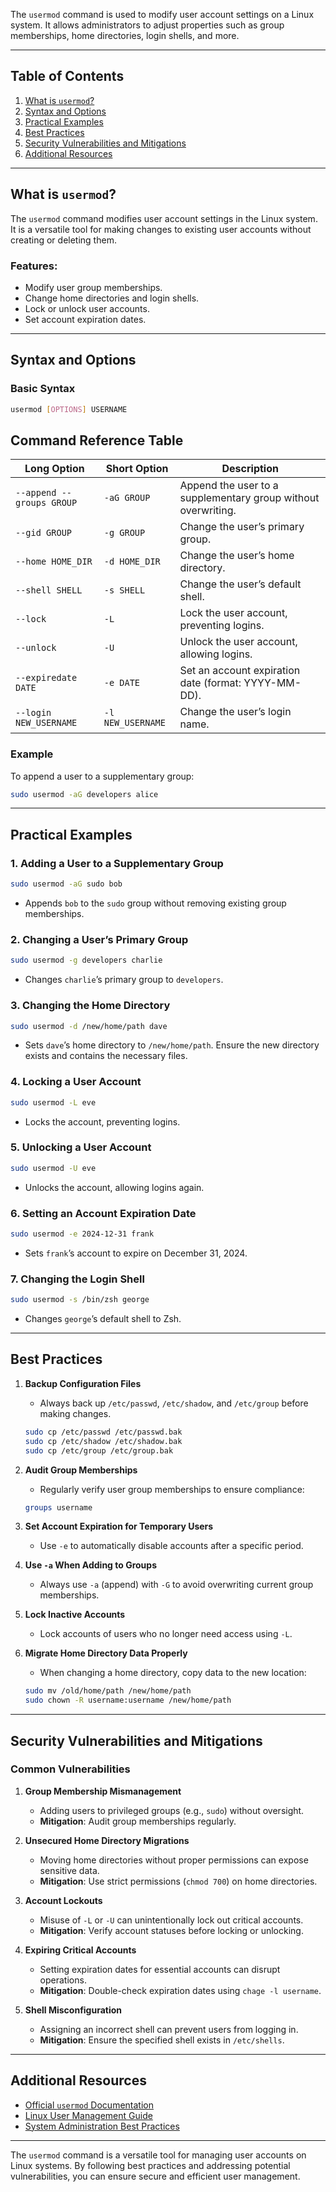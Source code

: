 
The `usermod` command is used to modify user account settings on a Linux system. It allows administrators to adjust properties such as group memberships, home directories, login shells, and more.

---

## Table of Contents
1. [What is `usermod`?](#what-is-usermod)
2. [Syntax and Options](#syntax-and-options)
3. [Practical Examples](#practical-examples)
4. [Best Practices](#best-practices)
5. [Security Vulnerabilities and Mitigations](#security-vulnerabilities-and-mitigations)
6. [Additional Resources](#additional-resources)

---

## What is `usermod`?
The `usermod` command modifies user account settings in the Linux system. It is a versatile tool for making changes to existing user accounts without creating or deleting them.

### Features:
- Modify user group memberships.
- Change home directories and login shells.
- Lock or unlock user accounts.
- Set account expiration dates.

---

## Syntax and Options

### Basic Syntax
```bash
usermod [OPTIONS] USERNAME
```

## Command Reference Table

| Long Option               | Short Option | Description                                                     |
|---------------------------|--------------|-----------------------------------------------------------------|
| `--append --groups GROUP` | `-aG GROUP`  | Append the user to a supplementary group without overwriting.   |
| `--gid GROUP`             | `-g GROUP`   | Change the user’s primary group.                               |
| `--home HOME_DIR`         | `-d HOME_DIR`| Change the user’s home directory.                              |
| `--shell SHELL`           | `-s SHELL`   | Change the user’s default shell.                               |
| `--lock`                  | `-L`         | Lock the user account, preventing logins.                      |
| `--unlock`                | `-U`         | Unlock the user account, allowing logins.                      |
| `--expiredate DATE`       | `-e DATE`    | Set an account expiration date (format: YYYY-MM-DD).           |
| `--login NEW_USERNAME`    | `-l NEW_USERNAME` | Change the user’s login name.                                |

### Example
To append a user to a supplementary group:
```bash
sudo usermod -aG developers alice
```

---

## Practical Examples

### 1. Adding a User to a Supplementary Group
```bash
sudo usermod -aG sudo bob
```
- Appends `bob` to the `sudo` group without removing existing group memberships.

### 2. Changing a User’s Primary Group
```bash
sudo usermod -g developers charlie
```
- Changes `charlie`’s primary group to `developers`.

### 3. Changing the Home Directory
```bash
sudo usermod -d /new/home/path dave
```
- Sets `dave`’s home directory to `/new/home/path`. Ensure the new directory exists and contains the necessary files.

### 4. Locking a User Account
```bash
sudo usermod -L eve
```
- Locks the account, preventing logins.

### 5. Unlocking a User Account
```bash
sudo usermod -U eve
```
- Unlocks the account, allowing logins again.

### 6. Setting an Account Expiration Date
```bash
sudo usermod -e 2024-12-31 frank
```
- Sets `frank`’s account to expire on December 31, 2024.

### 7. Changing the Login Shell
```bash
sudo usermod -s /bin/zsh george
```
- Changes `george`’s default shell to Zsh.

---

## Best Practices

1. **Backup Configuration Files**
   - Always back up `/etc/passwd`, `/etc/shadow`, and `/etc/group` before making changes.
   ```bash
   sudo cp /etc/passwd /etc/passwd.bak
   sudo cp /etc/shadow /etc/shadow.bak
   sudo cp /etc/group /etc/group.bak
   ```

2. **Audit Group Memberships**
   - Regularly verify user group memberships to ensure compliance:
   ```bash
   groups username
   ```

3. **Set Account Expiration for Temporary Users**
   - Use `-e` to automatically disable accounts after a specific period.

4. **Use `-a` When Adding to Groups**
   - Always use `-a` (append) with `-G` to avoid overwriting current group memberships.

5. **Lock Inactive Accounts**
   - Lock accounts of users who no longer need access using `-L`.

6. **Migrate Home Directory Data Properly**
   - When changing a home directory, copy data to the new location:
   ```bash
   sudo mv /old/home/path /new/home/path
   sudo chown -R username:username /new/home/path
   ```

---

## Security Vulnerabilities and Mitigations

### Common Vulnerabilities

1. **Group Membership Mismanagement**
   - Adding users to privileged groups (e.g., `sudo`) without oversight.
   - **Mitigation**: Audit group memberships regularly.

2. **Unsecured Home Directory Migrations**
   - Moving home directories without proper permissions can expose sensitive data.
   - **Mitigation**: Use strict permissions (`chmod 700`) on home directories.

3. **Account Lockouts**
   - Misuse of `-L` or `-U` can unintentionally lock out critical accounts.
   - **Mitigation**: Verify account statuses before locking or unlocking.

4. **Expiring Critical Accounts**
   - Setting expiration dates for essential accounts can disrupt operations.
   - **Mitigation**: Double-check expiration dates using `chage -l username`.

5. **Shell Misconfiguration**
   - Assigning an incorrect shell can prevent users from logging in.
   - **Mitigation**: Ensure the specified shell exists in `/etc/shells`.

---

## Additional Resources
- [Official `usermod` Documentation](https://man7.org/linux/man-pages/man8/usermod.8.html)
- [Linux User Management Guide](https://www.cyberciti.biz/tips/linux-user-management.html)
- [System Administration Best Practices](https://www.redhat.com/sysadmin)

---

The `usermod` command is a versatile tool for managing user accounts on Linux systems. By following best practices and addressing potential vulnerabilities, you can ensure secure and efficient user management.
